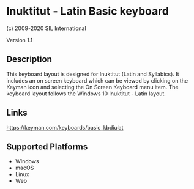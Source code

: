 Inuktitut - Latin Basic keyboard
==============

(c) 2009-2020 SIL International

Version 1.1

Description
-----------

This keyboard layout is designed for Inuktitut (Latin and Syllabics).  It includes an on screen keyboard which can be viewed 
by clicking on the Keyman icon and selecting the On Screen Keyboard menu item. The keyboard layout follows 
the Windows 10 Inuktitut - Latin layout.

Links
-----
https://keyman.com/keyboards/basic_kbdiulat

Supported Platforms
-------------------
 * Windows
 * macOS
 * Linux
 * Web
